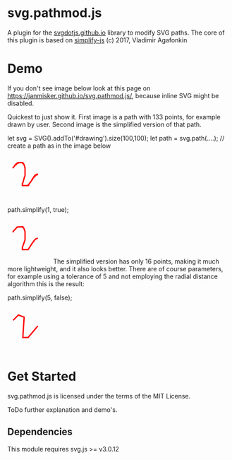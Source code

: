 # svg.pathmod.js

A plugin for the [svgdotjs.github.io](https://svgdotjs.github.io/) library to modify SVG paths.
The core of this plugin is based on [simplify-js](https://github.com/mourner/simplify-js) (c) 2017, Vladimir Agafonkin

# Demo

If you don't see image below look at this page on https://janmisker.github.io/svg.pathmod.js/, because inline SVG might be disabled.

Quickest to just show it. First image is a path with 133 points, for example drawn by user. Second image is the simplified version of that path.


  let svg = SVG().addTo('#drawing').size(100,100);
  let path = svg.path(....); // create a path as in the image below

<svg width="100" height="100">
  <path fill="none" stroke-width="3" stroke="#FF0000" d="M13 29L13 28L13 27L15 25L16 24L17 22L18 21L19 21L19 20L20 20L20 19L21 19L21 19L22 18L22 17L22 17L23 17L23 17L24 17L25 17L25 16L26 16L27 16L28 16L29 16L30 16L31 16L32 16L32 16L33 16L34 16L34 16L35 16L35 17L35 18L36 18L37 19L37 20L38 21L38 22L39 24L39 26L40 27L40 29L40 33L40 35L40 37L40 39L40 42L40 44L40 46L39 48L38 50L38 52L37 54L37 55L36 58L36 59L35 62L34 63L34 64L34 66L34 67L34 67L34 67L34 68L34 68L34 68L35 68L36 68L38 68L38 68L40 68L41 68L42 68L43 68L44 68L45 68L46 68L47 68L47 67L48 67L48 66L49 65L50 63L51 62L52 61L53 59L54 58L55 57L55 56L56 54L57 54L57 53L58 52L58 52L58 51L59 50L60 50L60 49L60 48L61 47L62 47L62 46L63 46L63 46L63 45L64 45L64 45L64 45L64 44L64 44L65 44L65 44L65 44L65 44L65 44L66 44L66 44L66 43L66 43L67 43L67 43L67 43L67 43L68 43L68 43L68 43L68 42L68 42L69 42L69 42L69 42 "></path>
</svg>


  path.simplify(1, true);

<svg width="100" height="100">
  <path fill="none" stroke-width="3" stroke="#FF0000" d="M13 29L13 27L22 17L35 16L35 18L37 19L40 27L40 46L34 63L34 68L47 68L58 51L60 50L60 48L64 44L69 42 "></path>
</svg>
The simplified version has only 16 points, making it much more lightweight, and it also looks better. There are of course parameters, for example using a tolerance of 5 and not employing the radial distance algorithm this is the result:

  path.simplify(5, false);


<svg width="100" height="100">
  <path fill="none" stroke-width="3" stroke="#FF0000" d="M13 29L25 17L38 22L35 68L47 68L69 42 "></path>
</svg>

# Get Started

svg.pathmod.js is licensed under the terms of the MIT License.

ToDo further explanation and demo's.

## Dependencies
This module requires svg.js >= v3.0.12
